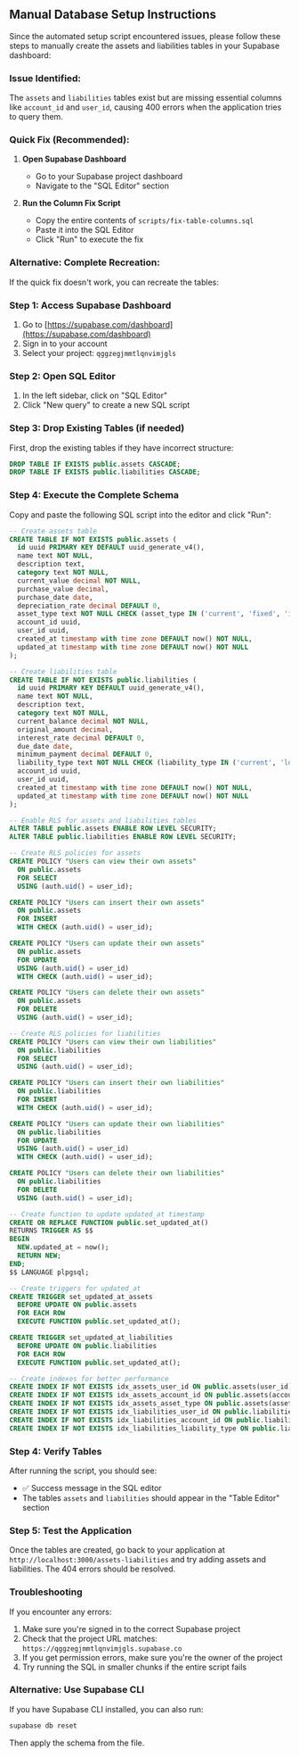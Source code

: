 ## Manual Database Setup Instructions

Since the automated setup script encountered issues, please follow these steps to manually create the assets and liabilities tables in your Supabase dashboard:

### Issue Identified:

The `assets` and `liabilities` tables exist but are missing essential columns like `account_id` and `user_id`, causing 400 errors when the application tries to query them.

### Quick Fix (Recommended):

1. **Open Supabase Dashboard**
   - Go to your Supabase project dashboard
   - Navigate to the "SQL Editor" section

2. **Run the Column Fix Script**
   - Copy the entire contents of `scripts/fix-table-columns.sql`
   - Paste it into the SQL Editor
   - Click "Run" to execute the fix

### Alternative: Complete Recreation:

If the quick fix doesn't work, you can recreate the tables:

### Step 1: Access Supabase Dashboard
1. Go to [https://supabase.com/dashboard](https://supabase.com/dashboard)
2. Sign in to your account
3. Select your project: `qggzegjmmtlqnvimjgls`

### Step 2: Open SQL Editor
1. In the left sidebar, click on "SQL Editor"
2. Click "New query" to create a new SQL script

### Step 3: Drop Existing Tables (if needed)
First, drop the existing tables if they have incorrect structure:

```sql
DROP TABLE IF EXISTS public.assets CASCADE;
DROP TABLE IF EXISTS public.liabilities CASCADE;
```

### Step 4: Execute the Complete Schema
Copy and paste the following SQL script into the editor and click "Run":

```sql
-- Create assets table
CREATE TABLE IF NOT EXISTS public.assets (
  id uuid PRIMARY KEY DEFAULT uuid_generate_v4(),
  name text NOT NULL,
  description text,
  category text NOT NULL,
  current_value decimal NOT NULL,
  purchase_value decimal,
  purchase_date date,
  depreciation_rate decimal DEFAULT 0,
  asset_type text NOT NULL CHECK (asset_type IN ('current', 'fixed', 'intangible')),
  account_id uuid,
  user_id uuid,
  created_at timestamp with time zone DEFAULT now() NOT NULL,
  updated_at timestamp with time zone DEFAULT now() NOT NULL
);

-- Create liabilities table
CREATE TABLE IF NOT EXISTS public.liabilities (
  id uuid PRIMARY KEY DEFAULT uuid_generate_v4(),
  name text NOT NULL,
  description text,
  category text NOT NULL,
  current_balance decimal NOT NULL,
  original_amount decimal,
  interest_rate decimal DEFAULT 0,
  due_date date,
  minimum_payment decimal DEFAULT 0,
  liability_type text NOT NULL CHECK (liability_type IN ('current', 'long_term')),
  account_id uuid,
  user_id uuid,
  created_at timestamp with time zone DEFAULT now() NOT NULL,
  updated_at timestamp with time zone DEFAULT now() NOT NULL
);

-- Enable RLS for assets and liabilities tables
ALTER TABLE public.assets ENABLE ROW LEVEL SECURITY;
ALTER TABLE public.liabilities ENABLE ROW LEVEL SECURITY;

-- Create RLS policies for assets
CREATE POLICY "Users can view their own assets"
  ON public.assets
  FOR SELECT
  USING (auth.uid() = user_id);

CREATE POLICY "Users can insert their own assets"
  ON public.assets
  FOR INSERT
  WITH CHECK (auth.uid() = user_id);

CREATE POLICY "Users can update their own assets"
  ON public.assets
  FOR UPDATE
  USING (auth.uid() = user_id)
  WITH CHECK (auth.uid() = user_id);

CREATE POLICY "Users can delete their own assets"
  ON public.assets
  FOR DELETE
  USING (auth.uid() = user_id);

-- Create RLS policies for liabilities
CREATE POLICY "Users can view their own liabilities"
  ON public.liabilities
  FOR SELECT
  USING (auth.uid() = user_id);

CREATE POLICY "Users can insert their own liabilities"
  ON public.liabilities
  FOR INSERT
  WITH CHECK (auth.uid() = user_id);

CREATE POLICY "Users can update their own liabilities"
  ON public.liabilities
  FOR UPDATE
  USING (auth.uid() = user_id)
  WITH CHECK (auth.uid() = user_id);

CREATE POLICY "Users can delete their own liabilities"
  ON public.liabilities
  FOR DELETE
  USING (auth.uid() = user_id);

-- Create function to update updated_at timestamp
CREATE OR REPLACE FUNCTION public.set_updated_at()
RETURNS TRIGGER AS $$
BEGIN
  NEW.updated_at = now();
  RETURN NEW;
END;
$$ LANGUAGE plpgsql;

-- Create triggers for updated_at
CREATE TRIGGER set_updated_at_assets
  BEFORE UPDATE ON public.assets
  FOR EACH ROW
  EXECUTE FUNCTION public.set_updated_at();

CREATE TRIGGER set_updated_at_liabilities
  BEFORE UPDATE ON public.liabilities
  FOR EACH ROW
  EXECUTE FUNCTION public.set_updated_at();

-- Create indexes for better performance
CREATE INDEX IF NOT EXISTS idx_assets_user_id ON public.assets(user_id);
CREATE INDEX IF NOT EXISTS idx_assets_account_id ON public.assets(account_id);
CREATE INDEX IF NOT EXISTS idx_assets_asset_type ON public.assets(asset_type);
CREATE INDEX IF NOT EXISTS idx_liabilities_user_id ON public.liabilities(user_id);
CREATE INDEX IF NOT EXISTS idx_liabilities_account_id ON public.liabilities(account_id);
CREATE INDEX IF NOT EXISTS idx_liabilities_liability_type ON public.liabilities(liability_type);
```

### Step 4: Verify Tables
After running the script, you should see:
- ✅ Success message in the SQL editor
- The tables `assets` and `liabilities` should appear in the "Table Editor" section

### Step 5: Test the Application
Once the tables are created, go back to your application at `http://localhost:3000/assets-liabilities` and try adding assets and liabilities. The 404 errors should be resolved.

### Troubleshooting
If you encounter any errors:
1. Make sure you're signed in to the correct Supabase project
2. Check that the project URL matches: `https://qggzegjmmtlqnvimjgls.supabase.co`
3. If you get permission errors, make sure you're the owner of the project
4. Try running the SQL in smaller chunks if the entire script fails

### Alternative: Use Supabase CLI
If you have Supabase CLI installed, you can also run:
```bash
supabase db reset
```
Then apply the schema from the file.